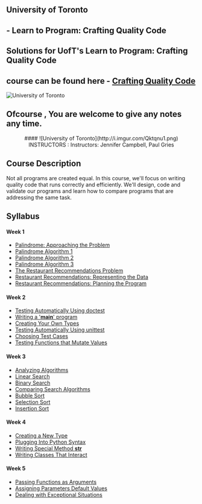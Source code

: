 ## University of Toronto
## - Learn to Program: Crafting Quality Code
## Solutions for UofT's Learn to Program: Crafting Quality Code 
## course can be found here - [Crafting Quality Code](https://www.coursera.org/learn/program-code)
![University of Toronto](https://i.imgur.com/pmA0s44.png)
## Ofcourse , You are welcome to give any notes any time.

<center>#### ![University of Toronto](http://i.imgur.com/Qktqnu1.png) INSTRUCTORS : Instructors: Jennifer Campbell, Paul Gries
</center>

## Course Description

Not all programs are created equal.  In this course, we'll focus on writing quality code that runs correctly and efficiently.  We'll design, code and validate our programs and learn how to compare programs that are addressing the same task.

## Syllabus
#### Week 1

- [Palindrome: Approaching the Problem](https://www.coursera.org/learn/program-code)
- [Palindrome Algorithm 1](https://www.coursera.org/learn/program-code)
- [Palindrome Algorithm 2](https://www.coursera.org/learn/program-code)
- [Palindrome Algorithm 3](https://www.coursera.org/learn/program-code)
- [The Restaurant Recommendations Problem](https://www.coursera.org/learn/program-code)
- [Restaurant Recommendations: Representing the Data](https://www.coursera.org/learn/program-code)
- [Restaurant Recommendations: Planning the Program](https://www.coursera.org/learn/program-code)

#### Week 2

- [Testing Automatically Using doctest](https://www.coursera.org/learn/program-code)
- [Writing a '__main__' program](https://www.coursera.org/learn/program-code)
- [Creating Your Own Types](https://www.coursera.org/learn/program-code)
- [Testing Automatically Using unittest](https://www.coursera.org/learn/program-code)
- [Choosing Test Cases](https://www.coursera.org/learn/program-code)
- [Testing Functions that Mutate Values](https://www.coursera.org/learn/program-code)

#### Week 3

- [Analyzing Algorithms](https://www.coursera.org/learn/program-code)
- [Linear Search](https://www.coursera.org/learn/program-code)
- [Binary Search](https://www.coursera.org/learn/program-code)
- [Comparing Search Algorithms](https://www.coursera.org/learn/program-code)
- [Bubble Sort](https://www.coursera.org/learn/program-code)
- [Selection Sort](https://www.coursera.org/learn/program-code)
- [Insertion Sort](https://www.coursera.org/learn/program-code)

#### Week 4

- [Creating a New Type](https://www.coursera.org/learn/program-code)
- [Plugging Into Python Syntax](https://www.coursera.org/learn/program-code)
- [Writing Special Method __str__](https://www.coursera.org/learn/program-code)
- [Writing Classes That Interact](https://www.coursera.org/learn/program-code)

#### Week 5

- [Passing Functions as Arguments](https://www.coursera.org/learn/program-code)
- [Assigning Parameters Default Values](https://www.coursera.org/learn/program-code)
- [Dealing with Exceptional Situations](https://www.coursera.org/learn/program-code)
